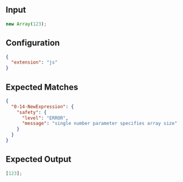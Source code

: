 
## Input
```javascript input
new Array(123);
```

## Configuration
```json configuration
{
  "extension": "js"
}
```

## Expected Matches
```json expected matches
{
  "0-14-NewExpression": {
    "safety": {
      "level": "ERROR",
      "message": "single number parameter specifies array size"
    }
  }
}
```

## Expected Output
```javascript expected output
[123];
```
